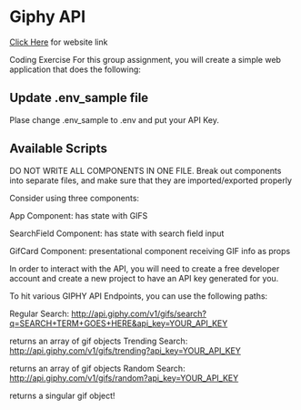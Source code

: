 # Giphy API

<p><a href ="https://lkhalid0095.github.io/Giphy_API/">Click Here</a> for website link<p>

Coding Exercise
For this group assignment, you will create a simple web application that does the following:

## Update .env_sample file

Plase change .env_sample to .env and put your API Key.

## Available Scripts

DO NOT WRITE ALL COMPONENTS IN ONE FILE. Break out components into separate files, and make sure that they are imported/exported properly

Consider using three components:

App Component: has state with GIFS

SearchField Component: has state with search field input

GifCard Component: presentational component receiving GIF info as props

In order to interact with the API, you will need to create a free developer account and create a new project to have an API key generated for you.

To hit various GIPHY API Endpoints, you can use the following paths:

Regular Search: http://api.giphy.com/v1/gifs/search?q=SEARCH+TERM+GOES+HERE&api_key=YOUR_API_KEY

returns an array of gif objects
Trending Search: http://api.giphy.com/v1/gifs/trending?api_key=YOUR_API_KEY

returns an array of gif objects
Random Search: http://api.giphy.com/v1/gifs/random?api_key=YOUR_API_KEY

returns a singular gif object!